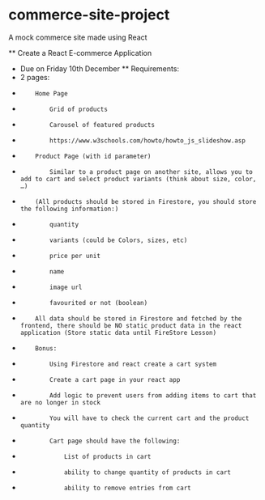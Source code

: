 # commerce-site-project

A mock commerce site made using React

\*\* Create a React E-commerce Application

-   Due on Friday 10th December \*\* Requirements:
-   2 pages:
-         Home Page
-             Grid of products
-             Carousel of featured products
-             https://www.w3schools.com/howto/howto_js_slideshow.asp
-         Product Page (with id parameter)
-             Similar to a product page on another site, allows you to add to cart and select product variants (think about size, color, …)
-         (All products should be stored in Firestore, you should store the following information:)
-             quantity
-             variants (could be Colors, sizes, etc)
-             price per unit
-             name
-             image url
-             favourited or not (boolean)
-         All data should be stored in Firestore and fetched by the frontend, there should be NO static product data in the react application (Store static data until FireStore Lesson)
-         Bonus:
-             Using Firestore and react create a cart system
-             Create a cart page in your react app
-             Add logic to prevent users from adding items to cart that are no longer in stock
-             You will have to check the current cart and the product quantity
-             Cart page should have the following:
-                 List of products in cart
-                 ability to change quantity of products in cart
-                 ability to remove entries from cart
